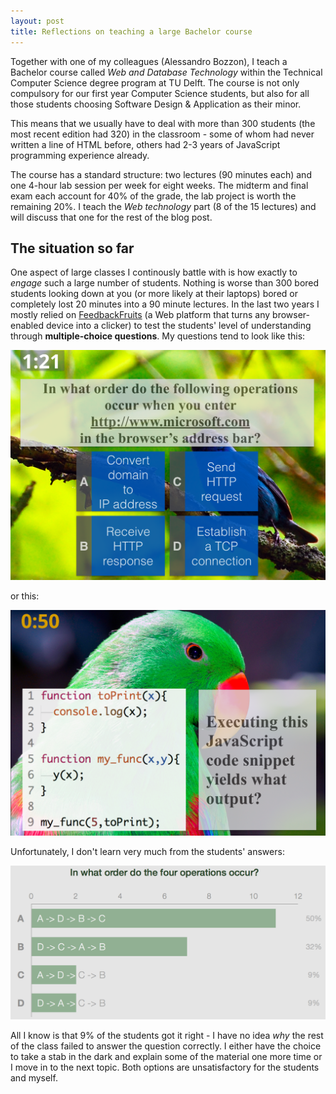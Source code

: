 ```yaml
---
layout: post
title: Reflections on teaching a large Bachelor course
---
```


Together with one of my colleagues (Alessandro Bozzon), I teach a Bachelor course 
called *Web and Database Technology* within the Technical Computer Science degree program at TU Delft.
The course is not only compulsory for our first year Computer Science students, but also for all those
students choosing Software Design & Application as their minor. 

This means that we usually have to deal with more than 300 students (the most recent edition had 320)
in the classroom - some of whom had never written a line of HTML before, others had 2-3 years of 
JavaScript programming experience already.

The course has a standard structure: two lectures (90 minutes each) and one 4-hour lab session per week for 
eight weeks. The midterm and final exam each account for 40% of the grade, the lab project is worth the
remaining 20%. I teach the *Web technology* part (8 of the 15 lectures) and will discuss that one for the 
rest of the blog post.

## The situation so far
One aspect of large classes I continously battle with is how exactly to *engage* such a large number
of students. Nothing is worse than 300 bored students looking down at you (or more
likely at their laptops) bored or completely lost 20 minutes into a 90 minute lectures. In the last two years 
I mostly relied on [FeedbackFruits](https://secure.feedbackfruits.com/) (a Web platform that turns
any browser-enabled device into a clicker) to test the students' level of understanding through
**multiple-choice questions**. My questions tend to look like this:

<img src="../img/mc-question-ti1506.png" width="600px">

or this:

<img src="../img/mc-question-ti1506-2.png" width="600px">

Unfortunately, I don't learn very much from the students' answers:

<img src="../img/mc-question-answers-ti1506.png" width="600px">

All I know is that 9% of the students got it right - I have no idea  *why* the rest of the class failed to answer
the question correctly. I either have the choice to take a stab in the dark and explain some of the material one 
more time or I move in to the next topic. Both options are unsatisfactory for the students and myself.


